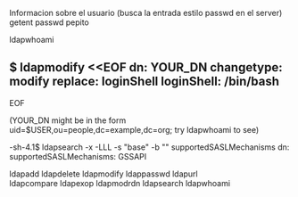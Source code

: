 Informacion sobre el usuario (busca la entrada estilo passwd en el server)
getent passwd pepito

ldapwhoami

$ ldapmodify <<EOF
dn: YOUR_DN
changetype: modify
replace: loginShell
loginShell: /bin/bash
-
EOF

(YOUR_DN might be in the form uid=$USER,ou=people,dc=example,dc=org; try ldapwhoami to see)


-sh-4.1$ ldapsearch -x -LLL -s "base" -b "" supportedSASLMechanisms
dn:
supportedSASLMechanisms: GSSAPI


ldapadd      ldapdelete   ldapmodify   ldappasswd   ldapurl      
ldapcompare  ldapexop     ldapmodrdn   ldapsearch   ldapwhoami
